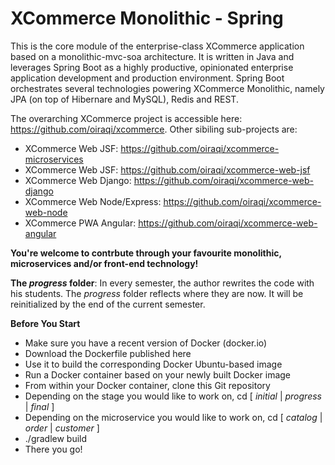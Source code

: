 # XCommerce Monolithic - Spring
This is the core module of the enterprise-class XCommerce application based on a monolithic-mvc-soa architecture. It is written in Java and leverages Spring Boot as a highly productive, opinionated enterprise application development and production environment. Spring Boot orchestrates several technologies powering XCommerce Monolithic, namely JPA (on top of Hibernare and MySQL), Redis and REST.

The overarching XCommerce project is accessible here: https://github.com/oiraqi/xcommerce. Other sibiling sub-projects are:
- XCommerce Web JSF: https://github.com/oiraqi/xcommerce-microservices
- XCommerce Web JSF: https://github.com/oiraqi/xcommerce-web-jsf
- XCommerce Web Django: https://github.com/oiraqi/xcommerce-web-django
- XCommerce Web Node/Express: https://github.com/oiraqi/xcommerce-web-node
- XCommerce PWA Angular: https://github.com/oiraqi/xcommerce-web-angular

**You're welcome to contrbute through your favourite monolithic, microservices and/or front-end technology!**

**The *progress* folder**: In every semester, the author rewrites the code with his students. The *progress* folder reflects where they are now. It will be reinitialized by the end of the current semester.

**Before You Start**
- Make sure you have a recent version of Docker (docker.io)
- Download the Dockerfile published here
- Use it to build the corresponding Docker Ubuntu-based image
- Run a Docker container based on your newly built Docker image
- From within your Docker container, clone this Git repository
- Depending on the stage you would like to work on, cd [ *initial* | *progress* | *final* ]
- Depending on the microservice you would like to work on, cd [ *catalog* | *order* | *customer* ]
- ./gradlew build
- There you go!

